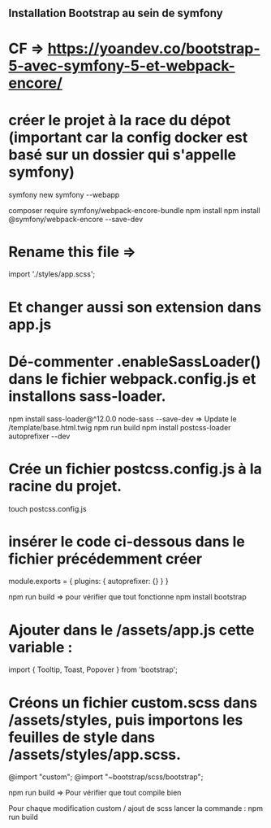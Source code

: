 ## Installation Bootstrap au sein de symfony
# CF => https://yoandev.co/bootstrap-5-avec-symfony-5-et-webpack-encore/

# créer le projet à la race du dépot (important car la config docker est basé sur un dossier qui s'appelle symfony) 
symfony new symfony --webapp

composer require symfony/webpack-encore-bundle
npm install
npm install @symfony/webpack-encore --save-dev

# Rename this file =>
import './styles/app.scss';
# Et changer aussi son extension dans app.js

# Dé-commenter .enableSassLoader() dans le fichier webpack.config.js et installons sass-loader.
npm install sass-loader@^12.0.0 node-sass --save-dev
=> Update le /template/base.html.twig
npm run build
npm install postcss-loader autoprefixer --dev

# Crée un fichier postcss.config.js à la racine du projet.
touch postcss.config.js
# insérer le code ci-dessous dans le fichier précédemment créer
module.exports = {
    plugins: {
        autoprefixer: {}
    }
}

npm run build => pour vérifier que tout fonctionne
npm install bootstrap

# Ajouter dans le /assets/app.js cette variable : 
import { Tooltip, Toast, Popover } from 'bootstrap';

# Créons un fichier custom.scss dans /assets/styles, puis importons les feuilles de style dans /assets/styles/app.scss.
@import "custom";
@import "~bootstrap/scss/bootstrap";

npm run build => Pour vérifier que tout compile bien

Pour chaque modification custom / ajout de scss lancer la commande : npm run build